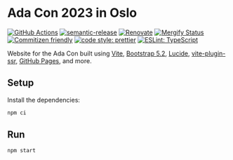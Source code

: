 # Ada Con 2023 in Oslo

[![GitHub Actions](https://github.com/coderbyheart/adacon23/actions/workflows/build-and-publish.yaml/badge.svg)](https://github.com/coderbyheart/adacon23/actions/workflows/build-and-publish.yaml)
[![semantic-release](https://img.shields.io/badge/%20%20%F0%9F%93%A6%F0%9F%9A%80-semantic--release-e10079.svg)](https://github.com/semantic-release/semantic-release)
[![Renovate](https://img.shields.io/badge/renovate-enabled-brightgreen.svg)](https://renovatebot.com)
[![Mergify Status](https://img.shields.io/endpoint.svg?url=https://gh.mergify.io/badges/coderbyheart/adacon23)](https://mergify.io)
[![Commitizen friendly](https://img.shields.io/badge/commitizen-friendly-brightgreen.svg)](http://commitizen.github.io/cz-cli/)
[![code style: prettier](https://img.shields.io/badge/code_style-prettier-ff69b4.svg)](https://github.com/prettier/prettier/)
[![ESLint: TypeScript](https://img.shields.io/badge/ESLint-TypeScript-blue.svg)](https://github.com/typescript-eslint/typescript-eslint)

Website for the Ada Con built using [Vite](https://vitejs.dev/), [Bootstrap 5.2](https://getbootstrap.com/docs/5.2/getting-started/introduction/), [Lucide](https://lucide.dev/), [vite-plugin-ssr](https://vite-plugin-ssr.com/), [GitHub Pages](https://docs.github.com/en/pages), and more.

## Setup

Install the dependencies:

```bash
npm ci
```

## Run

```bash
npm start
```
